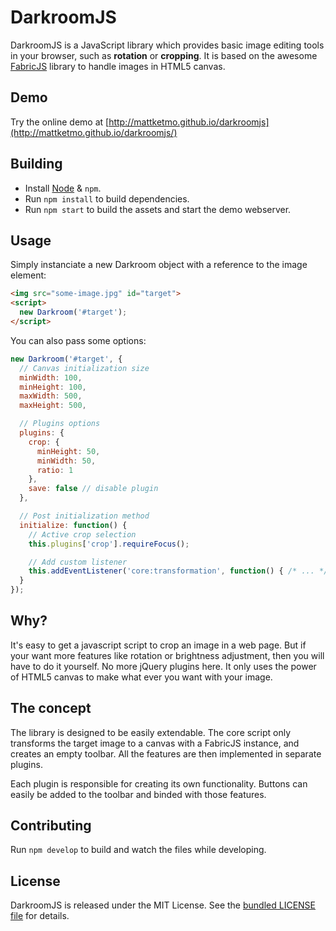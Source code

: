 # DarkroomJS

DarkroomJS is a JavaScript library which provides basic image editing tools in
your browser, such as **rotation** or **cropping**. It is based on the awesome
[FabricJS](http://fabricjs.com/) library to handle images in HTML5 canvas.

## Demo

Try the online demo at [http://mattketmo.github.io/darkroomjs](http://mattketmo.github.io/darkroomjs/)

## Building

- Install [Node](http://nodejs.org/) & `npm`.
- Run `npm install` to build dependencies.
- Run `npm start` to build the assets and start the demo webserver.

## Usage

Simply instanciate a new Darkroom object with a reference to the image element:

```html
<img src="some-image.jpg" id="target">
<script>
  new Darkroom('#target');
</script>
```

You can also pass some options:

```javascript
new Darkroom('#target', {
  // Canvas initialization size
  minWidth: 100,
  minHeight: 100,
  maxWidth: 500,
  maxHeight: 500,

  // Plugins options
  plugins: {
    crop: {
      minHeight: 50,
      minWidth: 50,
      ratio: 1
    },
    save: false // disable plugin
  },

  // Post initialization method
  initialize: function() {
    // Active crop selection
    this.plugins['crop'].requireFocus();

    // Add custom listener
    this.addEventListener('core:transformation', function() { /* ... */ });
  }
});
```

## Why?

It's easy to get a javascript script to crop an image in a web page.
But if your want more features like rotation or brightness adjustment, then you
will have to do it yourself. No more jQuery plugins here.
It only uses the power of HTML5 canvas to make what ever you want with your image.

## The concept

The library is designed to be easily extendable. The core script only transforms
the target image to a canvas with a FabricJS instance, and creates an empty toolbar.
All the features are then implemented in separate plugins.

Each plugin is responsible for creating its own functionality.
Buttons can easily be added to the toolbar and binded with those features.

## Contributing

Run `npm develop` to build and watch the files while developing.

## License

DarkroomJS is released under the MIT License. See the [bundled LICENSE file](LICENSE)
for details.

